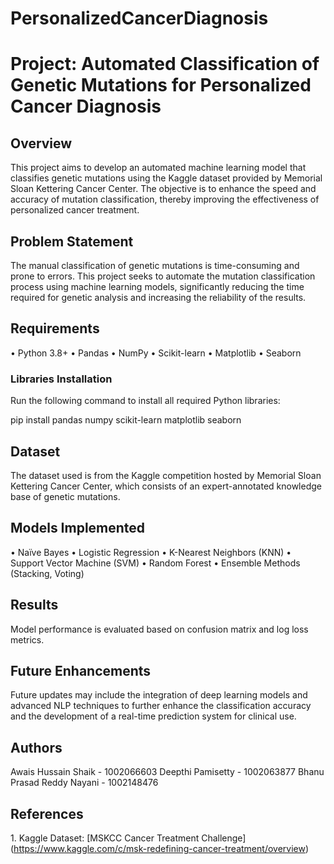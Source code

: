 # PersonalizedCancerDiagnosis
# Project: Automated Classification of Genetic Mutations for Personalized Cancer Diagnosis

## Overview
This project aims to develop an automated machine learning model that classifies genetic mutations using the Kaggle dataset provided by Memorial Sloan Kettering Cancer Center. The objective is to enhance the speed and accuracy of mutation classification, thereby improving the effectiveness of personalized cancer treatment.

## Problem Statement
The manual classification of genetic mutations is time-consuming and prone to errors. This project seeks to automate the mutation classification process using machine learning models, significantly reducing the time required for genetic analysis and increasing the reliability of the results.

## Requirements
•⁠  ⁠Python 3.8+
•⁠  ⁠Pandas
•⁠  ⁠NumPy
•⁠  ⁠Scikit-learn
•⁠  ⁠Matplotlib
•⁠  ⁠Seaborn

### Libraries Installation
Run the following command to install all required Python libraries:

pip install pandas numpy scikit-learn matplotlib seaborn


## Dataset
The dataset used is from the Kaggle competition hosted by Memorial Sloan Kettering Cancer Center, which consists of an expert-annotated knowledge base of genetic mutations.

## Models Implemented
•⁠  ⁠Naïve Bayes
•⁠  ⁠Logistic Regression
•⁠  ⁠K-Nearest Neighbors (KNN)
•⁠  ⁠Support Vector Machine (SVM)
•⁠  ⁠Random Forest
•⁠  ⁠Ensemble Methods (Stacking, Voting)



## Results
Model performance is evaluated based on confusion matrix and log loss metrics.

## Future Enhancements
Future updates may include the integration of deep learning models and advanced NLP techniques to further enhance the classification accuracy and the development of a real-time prediction system for clinical use.

## Authors
Awais Hussain Shaik - 1002066603
Deepthi Pamisetty - 1002063877
Bhanu Prasad Reddy Nayani - 1002148476


## References
1.⁠ ⁠Kaggle Dataset: [MSKCC Cancer Treatment Challenge]
(https://www.kaggle.com/c/msk-redefining-cancer-treatment/overview)
